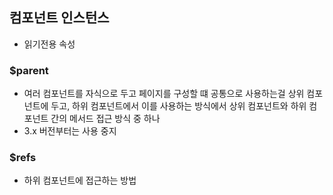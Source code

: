 ## 컴포넌트 인스턴스
 - 읽기전용 속성

### $parent
 - 여러 컴포넌트를 자식으로 두고 페이지를 구성할 떄 공통으로 사용하는걸 상위 컴포넌트에 두고, 하위 컴포넌트에서 이를 사용하는 방식에서 상위 컴포넌트와 하위 컴포넌트 간의 메서드 접근 방식 중 하나
 - 3.x 버전부터는 사용 중지

### $refs
 - 하위 컴포넌트에 접근하는 방법



